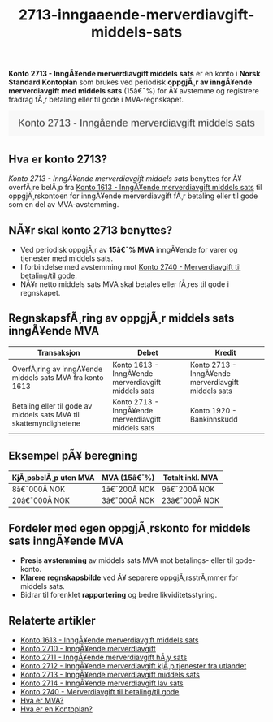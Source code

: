 ﻿---
title: "2713-inngaaende-merverdiavgift-middels-sats"
meta_title: "2713-inngaaende-merverdiavgift-middels-sats"
meta_description: '**Konto 2713 - InngÃ¥ende merverdiavgift middels sats** er en konto i **Norsk Standard Kontoplan** som brukes ved periodisk **oppgjÃ¸r av inngÃ¥ende merverdiavg...'
slug: 2713-inngaaende-merverdiavgift-middels-sats
type: blog
layout: pages/single
---

**Konto 2713 - InngÃ¥ende merverdiavgift middels sats** er en konto i **Norsk Standard Kontoplan** som brukes ved periodisk **oppgjÃ¸r av inngÃ¥ende merverdiavgift med middels sats** (15â€¯%) for Ã¥ avstemme og registrere fradrag fÃ¸r betaling eller til gode i MVA-regnskapet.

![Illustrasjon av konto 2713 InngÃ¥ende merverdiavgift middels sats](2713-inngaaende-merverdiavgift-middels-sats-image.svg)

## Hva er konto 2713?

*Konto 2713 - InngÃ¥ende merverdiavgift middels sats* benyttes for Ã¥ overfÃ¸re belÃ¸p fra [Konto 1613 - InngÃ¥ende merverdiavgift middels sats](/blogs/kontoplan/1613-inngaaende-merverdiavgift-middels-sats "Konto 1613 - InngÃ¥ende merverdiavgift middels sats") til oppgjÃ¸rskontoen for inngÃ¥ende merverdiavgift fÃ¸r betaling eller til gode som en del av MVA-avstemming.

## NÃ¥r skal konto 2713 benyttes?

* Ved periodisk oppgjÃ¸r av **15â€¯% MVA** inngÃ¥ende for varer og tjenester med middels sats.
* I forbindelse med avstemming mot [Konto 2740 - Merverdiavgift til betaling/til gode](/blogs/kontoplan/2740-merverdiavgift-til-betaling-til-gode "Konto 2740 - Merverdiavgift til betaling/til gode").
* NÃ¥r netto middels sats MVA skal betales eller fÃ¸res til gode i regnskapet.

## RegnskapsfÃ¸ring av oppgjÃ¸r middels sats inngÃ¥ende MVA

| Transaksjon                                                | Debet                                                      | Kredit                                      |
|------------------------------------------------------------|------------------------------------------------------------|----------------------------------------------|
| OverfÃ¸ring av inngÃ¥ende middels sats MVA fra konto 1613    | Konto 1613 - InngÃ¥ende merverdiavgift middels sats          | Konto 2713 - InngÃ¥ende merverdiavgift middels sats |
| Betaling eller til gode av middels sats MVA til skattemyndighetene | Konto 2713 - InngÃ¥ende merverdiavgift middels sats          | Konto 1920 - Bankinnskudd                    |

## Eksempel pÃ¥ beregning

| KjÃ¸psbelÃ¸p uten MVA | MVA (15â€¯%) | Totalt inkl. MVA |
|---------------------|------------|------------------|
| 8â€¯000Â NOK           | 1â€¯200Â NOK  | 9â€¯200Â NOK        |
| 20â€¯000Â NOK          | 3â€¯000Â NOK  | 23â€¯000Â NOK       |

## Fordeler med egen oppgjÃ¸rskonto for middels sats inngÃ¥ende MVA

* **Presis avstemming** av middels sats MVA mot betalings- eller til gode-konto.
* **Klarere regnskapsbilde** ved Ã¥ separere oppgjÃ¸rsstrÃ¸mmer for middels sats.
* Bidrar til forenklet **rapportering** og bedre likviditetsstyring.

## Relaterte artikler

* [Konto 1613 - InngÃ¥ende merverdiavgift middels sats](/blogs/kontoplan/1613-inngaaende-merverdiavgift-middels-sats "Konto 1613 - InngÃ¥ende merverdiavgift middels sats")
* [Konto 2710 - InngÃ¥ende merverdiavgift](/blogs/kontoplan/2710-inngaaende-merverdiavgift "Konto 2710 - InngÃ¥ende merverdiavgift")
* [Konto 2711 - InngÃ¥ende merverdiavgift hÃ¸y sats](/blogs/kontoplan/2711-inngaaende-merverdiavgift-hoy-sats "Konto 2711 - InngÃ¥ende merverdiavgift hÃ¸y sats")
* [Konto 2712 - InngÃ¥ende merverdiavgift kjÃ¸p tjenester fra utlandet](/blogs/kontoplan/2712-inngaaende-merverdiavgift-kjop-tjen-fra-utlandet "Konto 2712 - InngÃ¥ende merverdiavgift kjÃ¸p tjenester fra utlandet")
* [Konto 2713 - InngÃ¥ende merverdiavgift middels sats](/blogs/kontoplan/2713-inngaaende-merverdiavgift-middels-sats "Konto 2713 - InngÃ¥ende merverdiavgift middels sats")
* [Konto 2714 - InngÃ¥ende merverdiavgift lav sats](/blogs/kontoplan/2714-inngaaende-merverdiavgift-lav-sats "Konto 2714 - InngÃ¥ende merverdiavgift lav sats")
* [Konto 2740 - Merverdiavgift til betaling/til gode](/blogs/kontoplan/2740-merverdiavgift-til-betaling-til-gode "Konto 2740 - Merverdiavgift til betaling/til gode")
* [Hva er MVA?](/blogs/regnskap/hva-er-moms-mva "Hva er MVA? MVA-regnskapsfÃ¸ring og merverdiavgift")
* [Hva er en Kontoplan?](/blogs/regnskap/hva-er-kontoplan "Hva er en Kontoplan? Komplett Guide til Kontoplaner i Norsk Regnskap")
